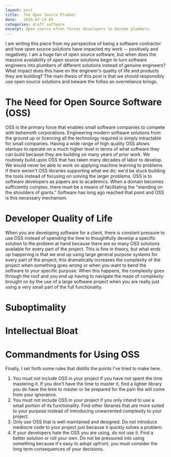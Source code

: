 ```yaml
---
layout: post
title:  The Open Source Plumber
date:   2018-07-19 00 
categories: draft software
excerpt: Open source often forces developers to become plumbers. 
---
```


I am writing this piece from my perspective of being a software contractor and how open source solutions 
have impacted my work -- positively and negatively. I am a huge fan of open source software, but when does the massive availability of open source solutions begin to turn software engineers into plumbers of different solutions instead of genuine engineers? What impact does this have
on the engineer's quality of life and products they are building? The main thesis of this post is that we should responsibly use open source solutions and beware the follies an overreliance brings. 

# The Need for Open Source Software (OSS)
OSS is the primary force that enables small software companies to compete with behemoth corporations. Engineering modern software solutions from the ground up or licencing all the technology required is simply intractable for small companies. Having a wide range of high quality 
OSS allows startups to operate on a much higher level in terms of what software they can build because they are building on many years 
of prior work. We routinely build upon OSS that has taken many decades of labor to develop. We would never be able
to work on applying machine learning to problems if there weren't OSS libraries supporting what we do; we'd be stuck building the tools instead
of focusing on solving the larger problems. OSS is to software developers as papers are to academics. When a domain becomes sufficiently complex, there must be a means of facilitating the "standing on the shoulders of giants." Software has long ago reached that point and OSS is
this necessary mechanism.   

# Developer Quality of Life
When you are developing software for a client, there is constant pressure to use OSS instead of spending the time to thoughtfully develop a specific solution to the problem at hand because there are so many OSS solutions available for every part of the project. This is fine in theory, but what ends up happening is that we end up using large general purpose systems for every part of the project; this dramatically increases the complexity of the project when something goes wrong or when you want to bend the software to your specific purpose. When this happens, the complexity goes through the roof and you end up having to navigate the maze of complexity brought on by the use of a large software project when you are really just using a very small part of the full functionality. 

# Suboptimality 

# Intellectual Bloat

# Commandments for Using OSS
Finally, I set forth some rules that distills the points I've tried to make here. 

1. You must not include OSS in your project if you have not spent the time mastering it. If you don't have the time to master it, find a lighter library you do have the time to master or be prepared for the pain the will come from your ignorance. 
2. You must not include OSS in your project if you only intend to use a small portion of its functionality. Find other libraries that are more suited to your purpose instead of introducing unwarrented complexity to your project. 
3. Only use OSS that is well maintained and designed. Do not introduce mediocre code to your project just because it quickly solves a problem.
4. If your developers hate the OSS you are using, do not use it. Find a better solution or roll your own. Do not be pressured into using something because it's easy to adopt upfront, you must consider the long term consequences of your decisions. 